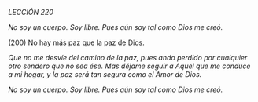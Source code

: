 *LECCIÓN 220*

*No soy un cuerpo. Soy libre.*
*Pues aún soy tal como Dios me creó.*

(200) No hay más paz que la paz de Dios.

_Que no me desvíe del camino de la paz, pues ando perdido por cualquier otro sendero que no sea ése. Mas déjame seguir a Aquel que me conduce a mi hogar, y la paz será tan segura como el Amor de Dios._

*No soy un cuerpo. Soy libre.*
*Pues aún soy tal como Dios me creó.*